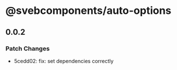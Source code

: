 # @svebcomponents/auto-options

## 0.0.2

### Patch Changes

- 5cedd02: fix: set dependencies correctly
